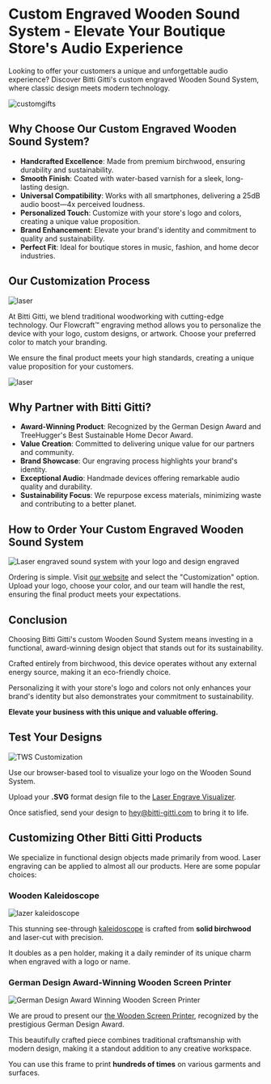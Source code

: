 # Custom Engraved Wooden Sound System - Elevate Your Boutique Store's Audio Experience

Looking to offer your customers a unique and unforgettable audio experience? Discover Bitti Gitti's custom engraved Wooden Sound System, where classic design meets modern technology.

![customgifts](https://uploads-ssl.webflow.com/577fb500e970a606264913c7/5ff214f69f2331274db4d563_Lazer-wide.jpg)

## Why Choose Our Custom Engraved Wooden Sound System?

* **Handcrafted Excellence**: Made from premium birchwood, ensuring durability and sustainability.
* **Smooth Finish**: Coated with water-based varnish for a sleek, long-lasting design.
* **Universal Compatibility**: Works with all smartphones, delivering a 25dB audio boost—4x perceived loudness.
* **Personalized Touch**: Customize with your store's logo and colors, creating a unique value proposition.
* **Brand Enhancement**: Elevate your brand's identity and commitment to quality and sustainability.
* **Perfect Fit**: Ideal for boutique stores in music, fashion, and home decor industries.

## Our Customization Process

![laser](https://uploads-ssl.webflow.com/559eddcb7587975b596aa69a/5ff07fefeda8923869df06c4_Lazer-Gorsel.jpg)

At Bitti Gitti, we blend traditional woodworking with cutting-edge technology. Our Flowcraft™ engraving method allows you to personalize the device with your logo, custom designs, or artwork. Choose your preferred color to match your branding.

We ensure the final product meets your high standards, creating a unique value proposition for your customers.

![laser](https://cdn.prod.website-files.com/559eddcb7587975b596aa69a/6784a5b687e2ed9af8d7f42d_MINI-TWS-01a.jpg)

## Why Partner with Bitti Gitti?

* **Award-Winning Product**: Recognized by the German Design Award and TreeHugger's Best Sustainable Home Decor Award.
* **Value Creation**: Committed to delivering unique value for our partners and community.
* **Brand Showcase**: Our engraving process highlights your brand's identity.
* **Exceptional Audio**: Handmade devices offering remarkable audio quality and durability. 
* **Sustainability Focus**: We repurpose excess materials, minimizing waste and contributing to a better planet.

## How to Order Your Custom Engraved Wooden Sound System

![Laser engraved sound system with your logo and design engraved](https://uploads-ssl.webflow.com/577fb500e970a606264913c7/60322e6a73c751e1cdb5a567_Ur-laser.jpg)

Ordering is simple. Visit [our website](https://www.bitti-gitti.com) and select the "Customization" option. Upload your logo, choose your color, and our team will handle the rest, ensuring the final product meets your expectations.

## Conclusion

Choosing Bitti Gitti's custom Wooden Sound System means investing in a functional, award-winning design object that stands out for its sustainability.

Crafted entirely from birchwood, this device operates without any external energy source, making it an eco-friendly choice.

Personalizing it with your store's logo and colors not only enhances your brand's identity but also demonstrates your commitment to sustainability.

**Elevate your business with this unique and valuable offering.**

## Test Your Designs

![TWS Customization](https://tws-customization.bitti-gitti.com/tws-image.jpg)

Use our browser-based tool to visualize your logo on the Wooden Sound System. 

Upload your **.SVG** format design file to the [Laser Engrave Visualizer](https://tws-customization.bitti-gitti.com/).

Once satisfied, send your design to [hey@bitti-gitti.com](mailto:hey@bitti-gitti.com) to bring it to life.

## Customizing Other Bitti Gitti Products

We specialize in functional design objects made primarily from wood. Laser engraving can be applied to almost all our products. Here are some popular choices:

### Wooden Kaleidoscope

![lazer kaleidoscope](https://shop.bittigitti.com.tr/cdn/shop/products/Kaleidoscope-3_1024x1024.jpg?v=1593701480)

This stunning see-through [kaleidoscope](/kaleidoscope) is crafted from **solid birchwood** and laser-cut with precision.

It doubles as a pen holder, making it a daily reminder of its unique charm when engraved with a logo or name.

### German Design Award-Winning Wooden Screen Printer

![German Design Award Winning Wooden Screen Printer](https://cdn.prod.website-files.com/577fb500e970a606264913c7/5e9d9987c0385a28d8a4f687_Custom-2.jpg)

We are proud to present our [the Wooden Screen Printer](https://www.bitti-gitti.com/wholesale/custom-screen-printer), recognized by the prestigious German Design Award.

This beautifully crafted piece combines traditional craftsmanship with modern design, making it a standout addition to any creative workspace. 

You can use this frame to print **hundreds of times** on various garments and surfaces.


